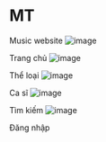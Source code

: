 # MT
 Music website
![image](https://user-images.githubusercontent.com/72084491/222117630-9f01681b-7bd1-459f-87c8-5d027d77e664.png)

Trang chủ
![image](https://user-images.githubusercontent.com/72084491/222117664-0c478869-38b5-4755-a8b6-3009f29638e0.png)

Thể loại
![image](https://user-images.githubusercontent.com/72084491/222117771-d52f013c-817f-4bd3-ae2a-dd721e373543.png)

Ca sĩ
![image](https://user-images.githubusercontent.com/72084491/222117815-be11c149-d685-4050-944c-da01423c3b4f.png)

Tìm kiếm
![image](https://user-images.githubusercontent.com/72084491/222117861-7f181196-8a67-4caf-a651-ea4a8f782c4c.png)

Đăng nhập
